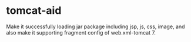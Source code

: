 tomcat-aid
==========

Make it successfully loading jar package including jsp, js, css, image, and also make it supporting fragment config of web.xml-tomcat 7.
